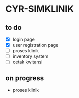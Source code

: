 # CYR-SIMKLINIK

## to do
- [x] login page
- [x] user registration page
- [ ] proses klinik
- [ ] inventory system
- [ ] cetak kwitansi

## on progress
- proses klinik